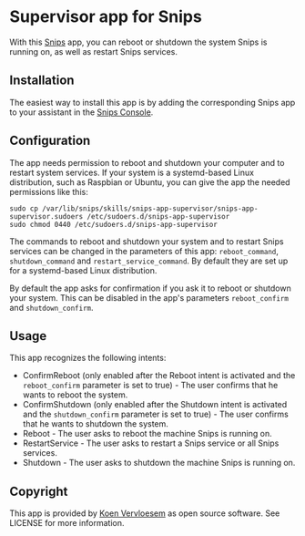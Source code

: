 # Supervisor app for Snips

With this [Snips](https://snips.ai/) app, you can reboot or shutdown the system Snips is running on, as well as restart Snips services.

## Installation

The easiest way to install this app is by adding the corresponding Snips app to your assistant in the [Snips Console](https://console.snips.ai).

## Configuration

The app needs permission to reboot and shutdown your computer and to restart system services. If your system is a systemd-based Linux distribution, such as Raspbian or Ubuntu, you can give the app the needed permissions like this:

``` shell
sudo cp /var/lib/snips/skills/snips-app-supervisor/snips-app-supervisor.sudoers /etc/sudoers.d/snips-app-supervisor
sudo chmod 0440 /etc/sudoers.d/snips-app-supervisor
```

The commands to reboot and shutdown your system and to restart Snips services can be changed in the parameters of this app: `reboot_command`, `shutdown_command` and `restart_service_command`. By default they are set up for a systemd-based Linux distribution.

By default the app asks for confirmation if you ask it to reboot or shutdown your system. This can be disabled in the app's parameters `reboot_confirm` and `shutdown_confirm`.

## Usage

This app recognizes the following intents:

*   ConfirmReboot (only enabled after the Reboot intent is activated and the `reboot_confirm` parameter is set to true) - The user confirms that he wants to reboot the system.
*   ConfirmShutdown (only enabled after the Shutdown intent is activated and the `shutdown_confirm` parameter is set to true) - The user confirms that he wants to shutdown the system.
*   Reboot - The user asks to reboot the machine Snips is running on.
*   RestartService - The user asks to restart a Snips service or all Snips services. 
*   Shutdown - The user asks to shutdown the machine Snips is running on.

## Copyright

This app is provided by [Koen Vervloesem](mailto:koen@vervloesem.eu) as open source software. See LICENSE for more information.
